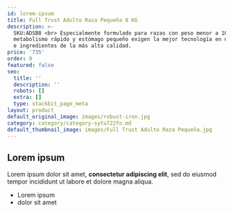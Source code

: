 ```yaml
---
id: lorem-ipsum
title: Full Trust Adulto Raza Pequeña 8 KG
description: >-
  SKU:ADSB8 <br> Especialmente formulado para razas con peso menor a 10 kg, cuyo
  metabolismo rápido y estómago pequeño exigen la mejor tecnología en nutrición
  e ingredientes de la más alta calidad.
price: '735'
order: 0
featured: false
seo:
  title: ''
  description: ''
  robots: []
  extra: []
  type: stackbit_page_meta
layout: product
default_original_image: images/robust-iron.jpg
category: category/category-sytu722fo.md
default_thumbnail_image: images/Full Trust Adulto Raza Pequeña.jpg
---
```

## Lorem ipsum

Lorem ipsum dolor sit amet, **consectetur adipiscing elit**, sed do eiusmod tempor incididunt ut labore et dolore magna aliqua.

- Lorem ipsum
- dolor sit amet
